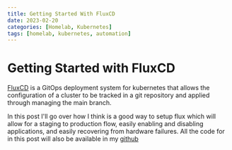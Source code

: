 ```yaml
---
title: Getting Started With FluxCD
date: 2023-02-20
categories: [Homelab, Kubernetes]
tags: [homelab, kubernetes, automation]
---
```


# Getting Started with FluxCD

[FluxCD](https://fluxcd.io/) is a GitOps deployment system for kubernetes that allows the configuration of a cluster to be tracked in a git repository and applied through managing the main branch.

In this post I'll go over how I think is a good way to setup flux which will allow for a staging to production flow, easily enabling and disabling applications, and easily recovering from hardware failures. All the code for in this post will also be available in my [github]()

